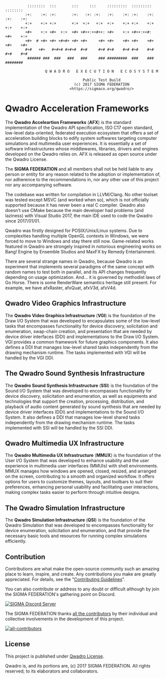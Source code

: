 ```

          ::::::::  :::       :::     :::     :::::::::  :::::::::   ::::::::
         :+:    :+: :+:       :+:   :+: :+:   :+:    :+: :+:    :+: :+:    :+:
         +:+    +:+ +:+       +:+  +:+   +:+  +:+    +:+ +:+    +:+ +:+    +:+
         +#+    +:+ +#+  +:+  +#+ +#++:++#++: +#+    +:+ +#++:++#:  +#+    +:+
         +#+  # +#+ +#+ +#+#+ +#+ +#+     +#+ +#+    +#+ +#+    +#+ +#+    +#+
         #+#   +#+   #+#+# #+#+#  #+#     #+# #+#    #+# #+#    #+# #+#    #+#
          ###### ###  ###   ###   ###     ### #########  ###    ###  ########

                  Q W A D R O   E X E C U T I O N   E C O S Y S T E M

                                   Public Test Build
                               (c) 2017 SIGMA FEDERATION
                             <https://sigmaco.org/qwadro/>

```

# Qwadro Acceleration Frameworks
The **Qwadro Acceleartion Frameworks** (**AFX**) is the standard implementation of the Qwadro API specification, ISO C17 open standard, low-level data-oriented, federated execution ecosystem that offers a set of acceleration building blocks to edify system softwares targeting computer simulations and multimedia user experiences. It is essentially a set of software infrastructures whose middlewares, libraries, drivers and engines developed on the Qwadro relies on. AFX is released as open source under the Qwadro License.

The **SIGMA FEDERATION** and all members shall not be held liable to any person or entity for any reason related to the adoption or implementation of, nor adherence to the recommendations in, nor any other use of this project nor any accompanying software.

The codebase was written for compilation in LLVM/Clang. No other toolset was tested except MSVC (and worked when so), which is not officially supported because it has never been a real C compiler. Qwadro also doesn't use CMake because the main developer had problems (and laziness) with Visual Studio 2017, the main IDE used to code the Qwadro since 2017/01/01.

Qwadro was firstly designed for POSIX/Unix/Linux systems. Due to complexities handling multiple OpenGL contexts in Windows, we were forced to move to Windows and stay there still now. Game-related works featured in Qwadro are strongely inspired in notorious engineering works on Bang! Engine by Ensemble Studios and MaxFX by Remedy Entertainment.

There are several strange names in Qwadro, because Qwadro is an experiment that implements several paradigms of the same concept with random names to test both in parallel, and its API changes frequently depending on usage optimization. And... it is governed by methodist laws of Go Horse.
There is some RenderWare semantics heritage still present. For example, we have afxRaster, afxQuat, afxV3d, afxV4d.

## Qwadro Video Graphics Infrastructure
The **Qwadro Video Graphics Infrastructure** (**VGI**) is the foundation of the Draw I/O System that was developed to encapsulates some of the low-level tasks that encompasses functionality for device discovery, solicitation and enumeration, swap-chain creation, and presentation that are needed by device driver interfaces (DDI) and implementations to the Draw I/O System. VGI provides a common framework for future graphics components. It also defines a DDI that manages low-level shared tasks independently from the drawing mechanism runtime. The tasks implemented with VGI will be handled by the VGI DDI.

## The Qwadro Sound Synthesis Infrastructure
The **Qwadro Sound Synthesis Infrastructure** (**SSI**) is the foundation of the Sound I/O System that was developed to encompasses functionality for device discovery, solicitation and enumeration, as well as equipments and technologies that support the creation, processing, distribution, and playback of audio content generated by sound synthesis that are needed by device driver interfaces (DDI) and implementations to the Sound I/O System. It also defines a DDI that manages low-level shared tasks independently from the drawing mechanism runtime. The tasks implemented with SSI will be handled by the SSI DDI.

## Qwadro Multimedia UX Infrastructure
The **Qwadro Multimedia UX Infrastructure** (**MMUX**) is the foundation of the User I/O System that was developed to enhance usability and the user experience in multimedia user interfaces (MMUIs) with shell environments. MMUX manages how windows are opened, closed, resized, and arranged on the screen, contributing to a smooth and organized workflow. It offers options for users to customize themes, layouts, and toolbars to suit their preferences, enhancing personal usability and facilitating user interactions, making complex tasks easier to perform through intuitive designs.

## The Qwadro Simulation Infrastructure
The **Qwadro Simulation Infrastructure** (**QSI**) is the foundation of the Qwadro Simulation that was developed to encompasses functionality for device enumeration, solicitation and enumeration, and that provide the necessary basic tools and resources for running complex simulations efficiently.

## Contribution

Contributions are what make the open-source community such an amazing place to learn, inspire, and create. Any contributions you make are greatly appreciated. For details, see the "[Contributing Guidelines][contribute-guide]".

You can also contribute or address to any doubt or difficult although by join the SIGMA FEDERATION's gathering point on Discord.

[![SIGMA Discord Server](https://discord.com/api/guilds/349379672351571969/widget.png?style=banner2)](https://sigmaco.org/discord)

The SIGMA FEDERATION thanks [all the contributors][contributors] by their individual and collective involvements in the development of this project.

[![all-contributors](https://contrib.rocks/image?repo=sigmaco/afx&columns=16)][contributors]

## License

This project is published under [Qwadro License][license].

Qwadro is, and its portions are, (c) 2017 SIGMA FEDERATION. All rights reserved; to its elaborators and collaborators.

[license]: https://github.com/sigmaco/afx/blob/master/LICENSE.txt
[contributors]: https://github.com/sigmaco/afx/graphs/contributors
[contribute-guide]: https://github.com/sigmaco/afx/blob/master/docs/CONTRIBUTING.md
